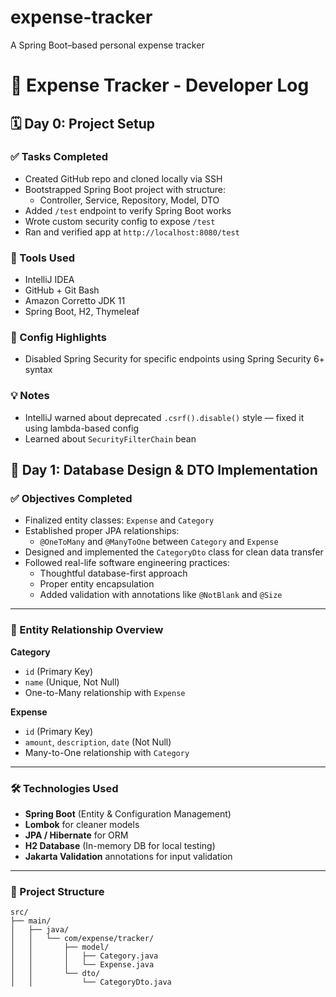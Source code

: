 # expense-tracker
A Spring Boot–based personal expense tracker

# 📘 Expense Tracker - Developer Log

## 🗓️ Day 0: Project Setup

### ✅ Tasks Completed
- Created GitHub repo and cloned locally via SSH
- Bootstrapped Spring Boot project with structure:
  - Controller, Service, Repository, Model, DTO
- Added `/test` endpoint to verify Spring Boot works
- Wrote custom security config to expose `/test`
- Ran and verified app at `http://localhost:8080/test`

### 🧰 Tools Used
- IntelliJ IDEA
- GitHub + Git Bash
- Amazon Corretto JDK 11
- Spring Boot, H2, Thymeleaf

### 🔐 Config Highlights
- Disabled Spring Security for specific endpoints using Spring Security 6+ syntax

### 💡 Notes
- IntelliJ warned about deprecated `.csrf().disable()` style — fixed it using lambda-based config
- Learned about `SecurityFilterChain` bean

## 📅 Day 1: Database Design & DTO Implementation

### ✅ Objectives Completed

- Finalized entity classes: `Expense` and `Category`
- Established proper JPA relationships:
  - `@OneToMany` and `@ManyToOne` between `Category` and `Expense`
- Designed and implemented the `CategoryDto` class for clean data transfer
- Followed real-life software engineering practices:
  - Thoughtful database-first approach
  - Proper entity encapsulation
  - Added validation with annotations like `@NotBlank` and `@Size`

---

### 🧩 Entity Relationship Overview

**Category**
- `id` (Primary Key)
- `name` (Unique, Not Null)
- One-to-Many relationship with `Expense`

**Expense**
- `id` (Primary Key)
- `amount`, `description`, `date` (Not Null)
- Many-to-One relationship with `Category`

---

### 🛠️ Technologies Used

- **Spring Boot** (Entity & Configuration Management)
- **Lombok** for cleaner models
- **JPA / Hibernate** for ORM
- **H2 Database** (In-memory DB for local testing)
- **Jakarta Validation** annotations for input validation

---

### 📁 Project Structure

```plaintext
src/
├── main/
│   ├── java/
│   │   └── com/expense/tracker/
│   │       ├── model/
│   │       │   ├── Category.java
│   │       │   └── Expense.java
│   │       └── dto/
│   │           └── CategoryDto.java
